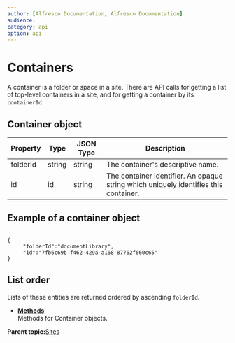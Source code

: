 ```yaml
---
author: [Alfresco Documentation, Alfresco Documentation]
audience: 
category: api
option: api
---
```


# Containers

A container is a folder or space in a site. There are API calls for getting a list of top-level containers in a site, and for getting a container by its `containerId`.

## Container object

|Property|Type|JSON Type|Description|
|--------|----|---------|-----------|
|folderId|string|string|The container's descriptive name.|
|id|id|string|The container identifier. An opaque string which uniquely identifies this container.|

## Example of a container object

```

{
     "folderId":"documentLibrary",
     "id":"7fb6c69b-f462-429a-a168-87762f660c65"
}
```

## List order

Lists of these entities are returned ordered by ascending `folderId`.

-   **[Methods](../../../pra/1/concepts/pra-sites-containers-methods.md)**  
Methods for Container objects.

**Parent topic:**[Sites](../../../pra/1/concepts/pra-sites.md)

